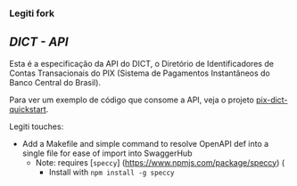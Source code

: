 ### Legiti fork

## *DICT - API*

Esta é a especificação da API do DICT, o Diretório de Identificadores de Contas 
Transacionais do PIX (Sistema de Pagamentos Instantâneos do Banco Central do Brasil). 

Para ver um exemplo de código que consome a API, veja o projeto 
[pix-dict-quickstart](https://github.com/bacen/pix-dict-quickstart).


Legiti touches:
- Add a Makefile and simple command to resolve OpenAPI def into a single file for ease of import into SwaggerHub
    - Note: requires [`speccy`] (https://www.npmjs.com/package/speccy) (
        - Install with `npm install -g speccy`